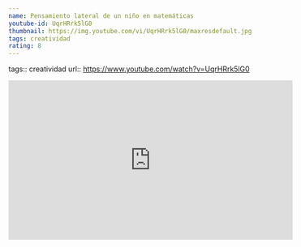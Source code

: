 ```yaml
---
name: Pensamiento lateral de un niño en matemáticas
youtube-id: UqrHRrk5lG0
thumbnail: https://img.youtube.com/vi/UqrHRrk5lG0/maxresdefault.jpg
tags: creatividad
rating: 8
---
```

tags:: creatividad
url:: https://www.youtube.com/watch?v=UqrHRrk5lG0

<iframe width='560' height='315' src='https://www.youtube.com/embed/UqrHRrk5lG0' title='YouTube video player' frameborder='0' allow='accelerometer; autoplay; clipboard-write; encrypted-media; gyroscope; picture-in-picture; web-share' allowfullscreen></iframe>



